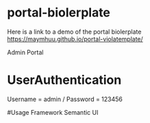 # portal-biolerplate

Here is a link to a demo of the portal biolerplate
https://maymhuu.github.io/portal-violatemplate/

Admin Portal

# UserAuthentication
Username = admin / Password = 123456

#Usage Framework
Semantic UI
